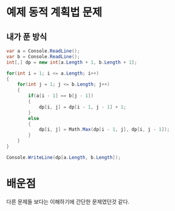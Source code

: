 # 예제 동적 계획법 문제

## 내가 푼 방식
``` cs
var a = Console.ReadLine();
var b = Console.ReadLine();
int[,] dp = new int[a.Length + 1, b.Length + 1];

for(int i = 1; i <= a.Length; i++)
{
    for(int j = 1; j <= b.Length; j++)
    {
        if(a[i - 1] == b[j - 1])
        {
            dp[i, j] = dp[i - 1, j - 1] + 1;
        }
        else
        {
            dp[i, j] = Math.Max(dp[i - 1, j], dp[i, j - 1]);
        }
    }
}

Console.WriteLine(dp[a.Length, b.Length]);
```

# 배운점
다른 문제들 보다는 이해하기에 간단한 문제였던것 같다.  




